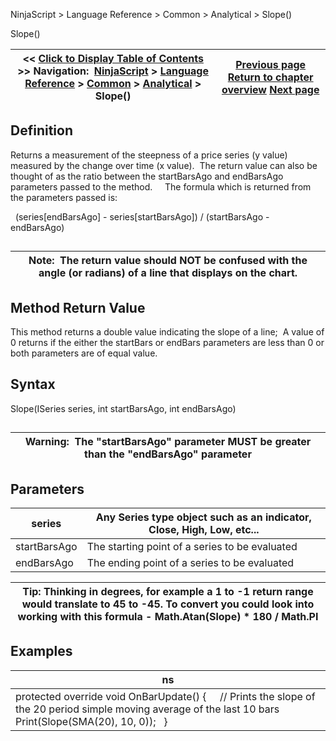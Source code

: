 ﻿
NinjaScript > Language Reference > Common > Analytical > Slope()

Slope()

| << [Click to Display Table of Contents](slope.md) >> **Navigation:**     [NinjaScript](ninjascript-1.md) > [Language Reference](language_reference_wip-1.md) > [Common](common-1.md) > [Analytical](market_data-1.md) > Slope() | [Previous page](most_recent_occurence_mro-1.md) [Return to chapter overview](market_data-1.md) [Next page](ticksize-1.md) |
| --- | --- |
## Definition
Returns a measurement of the steepness of a price series (y value) measured by the change over time (x value).  The return value can also be thought of as the ratio between the startBarsAgo and endBarsAgo parameters passed to the method.  
 
The formula which is returned from the parameters passed is:  

 
(series[endBarsAgo] - series[startBarsAgo]) / (startBarsAgo - endBarsAgo)
## 

| Note:  The return value should NOT be confused with the angle (or radians) of a line that displays on the chart. |
| --- |

## Method Return Value
This method returns a double value indicating the slope of a line;  A value of 0 returns if the either the startBars or endBars parameters are less than 0 or both parameters are of equal value.
 
## Syntax
Slope(ISeries<double> series, int startBarsAgo, int endBarsAgo)
## 

| Warning:  The "startBarsAgo" parameter MUST be greater than the "endBarsAgo" parameter |
| --- |

## Parameters

| series | Any Series<double> type object such as an indicator, Close, High, Low, etc... |
| --- | --- |
| startBarsAgo | The starting point of a series to be evaluated |
| endBarsAgo | The ending point of a series to be evaluated |

| Tip: Thinking in degrees, for example a 1 to -1 return range would translate to 45 to -45. To convert you could look into working with this formula - Math.Atan(Slope) * 180 / Math.PI |
| --- |

## Examples

| ns |
| --- |
| protected override void OnBarUpdate() {       // Prints the slope of the 20 period simple moving average of the last 10 bars    Print(Slope(SMA(20), 10, 0));     } |
